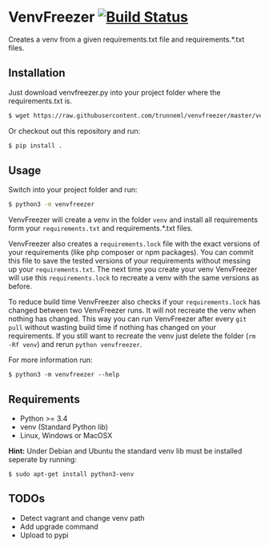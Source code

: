 # VenvFreezer [![Build Status](https://travis-ci.org/trunneml/venvfreezer.svg)](https://travis-ci.org/trunneml/venvfreezer)
Creates a venv from a given requirements.txt file and requirements.*.txt files.

## Installation

Just download venvfreezer.py into your project folder where the requirements.txt is.

```sh
$ wget https://raw.githubusercontent.com/trunneml/venvfreezer/master/venvfreezer.py
```

Or checkout out this repository and run:

```sh
$ pip install .
```

## Usage
Switch into your project folder and run:

```sh
$ python3 -m venvfreezer
```

VenvFreezer will create a venv in the folder `venv` and install all requirements form your `requirements.txt` and requirements.*.txt files.

VenvFreezer also creates a `requirements.lock` file with the exact versions of your requirements (like php composer or npm packages).
You can commit this file to save the tested versions of your requirements without messing up your `requirements.txt`.
The next time you create your venv VenvFreezer will use this `requirements.lock` to recreate a venv with the same versions as before.

To reduce build time VenvFreezer also checks if your `requirements.lock` has changed between two VenvFreezer runs. It will not recreate the venv when nothing has changed. This way you can run VenvFreezer after every `git pull` without wasting build time if nothing has changed on your requirements.
If you still want to recreate the venv just delete the folder (`rm -Rf venv`) and rerun `python venvfreezer`.

For more information run:

```
$ python3 -m venvfreezer --help
```

## Requirements

* Python >= 3.4
* venv (Standard Python lib)
* Linux, Windows or MacOSX

**Hint:** Under Debian and Ubuntu the standard venv lib must be installed seperate by running:

```
$ sudo apt-get install python3-venv
```

## TODOs

* Detect vagrant and change venv path
* Add upgrade command
* Upload to pypi
